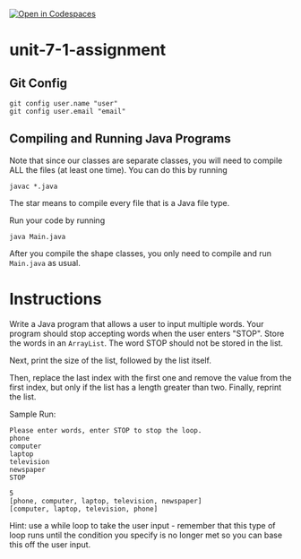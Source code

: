 [![Open in Codespaces](https://classroom.github.com/assets/launch-codespace-2972f46106e565e64193e422d61a12cf1da4916b45550586e14ef0a7c637dd04.svg)](https://classroom.github.com/open-in-codespaces?assignment_repo_id=18270878)
# unit-7-1-assignment

## Git Config
```
git config user.name "user"
git config user.email "email"
```

## Compiling and Running Java Programs
Note that since our classes are separate classes, you will need to compile ALL the files (at least one time).  You can do this by running
```
javac *.java
```
The star means to compile every file that is a Java file type.

Run your code by running
```
java Main.java
```

After you compile the shape classes, you only need to compile and run `Main.java` as usual.

# Instructions  

Write a Java program that allows a user to input multiple words.  Your program should stop accepting words when the user enters "STOP".  Store the words in an `ArrayList`.  The word STOP should not be stored in the list.

Next, print the size of the list, followed by the list itself.

Then, replace the last index with the first one and remove the value from the first index, but only if the list has a length greater than two.  Finally, reprint the list.

Sample Run:
```
Please enter words, enter STOP to stop the loop.
phone
computer
laptop
television
newspaper
STOP

5
[phone, computer, laptop, television, newspaper]
[computer, laptop, television, phone]
```

Hint: use a while loop to take the user input - remember that this type of loop runs until the condition you specify is no longer met so you can base this off the user input.
